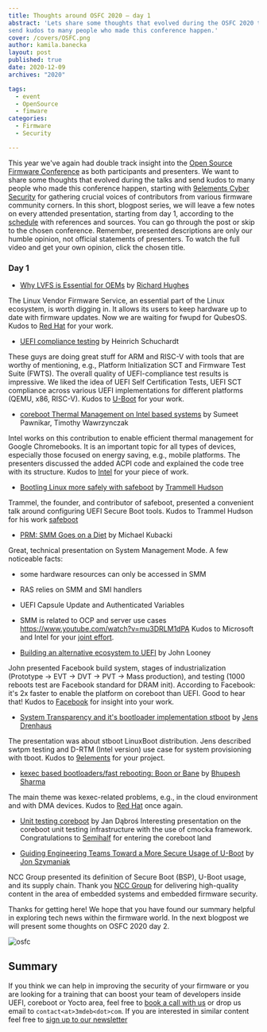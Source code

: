 ```yaml
---
title: Thoughts around OSFC 2020 – day 1
abstract: 'Lets share some thoughts that evolved during the OSFC 2020 talks and
send kudos to many people who made this conference happen.'
cover: /covers/OSFC.png
author: kamila.banecka
layout: post
published: true
date: 2020-12-09
archives: "2020"

tags:
  - event
  - OpenSource
  - fimware
categories:
  - Firmware
  - Security

---
```

This year we've again had double track insight into the [Open Source Firmware
Conference](https://osfc.io/) as both participants and presenters. We want to
share some thoughts that evolved during the talks and send kudos to many people
who made this conference happen, starting with [9elements Cyber
Security](https://9esec.io) for gathering crucial voices of contributors from
various firmware community corners. In this short, blogpost series, we will
leave a few notes on every attended presentation, starting from day 1, according
to the [schedule](https://cfp.osfc.io/osfc2020/schedule/) with references and
sources. You can go through the post or skip to the chosen conference. Remember,
presented descriptions are only our humble opinion, not official statements of
presenters. To watch the full video and get your own opinion, click the chosen
title.  

### Day 1

* [Why LVFS is Essential for OEMs](https://vimeo.com/488137809) by [Richard Hughes](https://twitter.com/hughsient)

The Linux Vendor Firmware Service, an essential part of the Linux ecosystem, is
worth digging in. It allows its users to keep hardware up to date with firmware
updates. Now we are waiting for fwupd for QubesOS. Kudos to [Red Hat](https://2019.osfc.io/uploads/talk/paper/9/Introducing_the_Linux_vendor_Firmware_service.pdf) for your work.

* [UEFI compliance testing](https://vimeo.com/488138727) by Heinrich Schuchardt

These guys are doing great stuff for ARM and RISC-V with tools that are worthy
of mentioning, e.g., Platform Initialization SCT and Firmware Test Suite (FWTS).
The overall quality of UEFI-compliance test results is impressive. We liked the
idea of UEFI Self Certification Tests, UEFI SCT compliance across various UEFI
implementations for different platforms (QEMU, x86, RISC-V). Kudos to [U-Boot](https://github.com/u-boot/u-boot) for your work.

* [coreboot Thermal Management on Intel based systems](https://vimeo.com/488143663) by Sumeet Pawnikar, Timothy Wawrzynczak

Intel works on this contribution to enable efficient thermal management for
Google Chromebooks. It is an important topic for all types of devices,
especially those focused on energy saving, e.g., mobile platforms. The
presenters discussed the added ACPI code and explained the code tree with its
structure. Kudos to [Intel](https://software.intel.com/content/www/us/en/develop/articles/coreboot.html) for your piece of work.

* [Bootling Linux more safely with safeboot](https://vimeo.com/488144473) by [Trammell Hudson](@qrs)

Trammel, the founder, and contributor of safeboot, presented a convenient talk
around configuring UEFI Secure Boot tools. Kudos to Trammel Hudson for his work [safeboot](https://safeboot.dev/)

* [PRM: SMM Goes on a Diet](https://vimeo.com/488136678) by Michael Kubacki

Great, technical presentation on System Management Mode.  A few noticeable facts:
* some hardware resources can only be accessed in SMM
* RAS relies on SMM and SMI handlers
* UEFI Capsule Update and Authenticated Variables
* SMM is related to OCP and server use cases https://www.youtube.com/watch?v=mu3DRLM1dPA
Kudos to Microsoft and Intel for your [joint effort](https://www.phoronix.com/scan.php?page=news_item&px=Microsoft-PRM-OSFC-2020).

* [Building an alternative ecosystem to UEFI](https://vimeo.com/488136082) by John Looney

John presented Facebook build system, stages of industrialization (Prototype ->
EVT -> DVT -> PVT -> Mass production), and testing (1000 reboots test are
Facebook standard for DRAM init). According to Facebook: it's 2x faster to
enable the platform on coreboot than UEFI. Good to hear that! Kudos to
[Facebook](https://github.com/facebook) for insight into your work.

* [System Transparency and it's bootloader implementation stboot](https://vimeo.com/488128723) by [Jens Drenhaus](https://twitter.com/jens_drenhaus)

The presentation was about stboot LinuxBoot distribution. Jens described swtpm
testing and D-RTM (Intel version) use case for system provisioning with tboot.
Kudos to [9elements](https://9elements.com/) for your project.

* [kexec based bootloaders/fast rebooting: Boon or Bane](https://vimeo.com/488150148) by
[Bhupesh Sharma](https://twitter.com/bhupesh_sharma)

The main theme was kexec-related problems, e.g., in the cloud environment and
with DMA devices. Kudos to [Red Hat](https://www.redhat.com/en) once again.

* [Unit testing coreboot](https://vimeo.com/488135518) by Jan Dąbroś
Interesting presentation on the coreboot unit testing infrastructure with the
use of cmocka framework. Congratulations to
[Semihalf](https://www.semihalf.com/) for entering the coreboot land

* [Guiding Engineering Teams Toward a More Secure Usage of U-Boot](https://vimeo.com/488134063) by [Jon Szymaniak](https://twitter.com/sz_jynik)

NCC Group presented its definition of Secure Boot (BSP), U-Boot usage, and its
supply chain. Thank you [NCC Group](https://www.nccgroup.com/us/) for delivering
high-quality content in the area of embedded systems and embedded firmware
security.

Thanks for getting here! We hope that you have found our summary helpful in
exploring tech news within the firmware world. In the next blogpost we will
present some thoughts on OSFC 2020 day 2.

![osfc](/img/osfc.png)

## Summary

If you think we can help in improving the security of your firmware or you are
looking for a training that can boost your team of developers inside UEFI,
coreboot or Yocto area, feel free to [book a call with
us](https://calendly.com/3mdeb/consulting-remote-meeting) or drop us email to
`contact<at>3mdeb<dot>com`. If you are interested in similar content feel free
to [sign up to our newsletter](http://eepurl.com/doF8GX)
